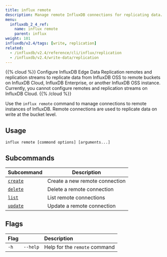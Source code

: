 ```yaml
---
title: influx remote
description: Manage remote InfluxDB connections for replicating data.
menu:
  influxdb_2_4_ref:
    name: influx remote
    parent: influx
weight: 101
influxdb/v2.4/tags: [write, replication]
related:
  - /influxdb/v2.4/reference/cli/influx/replication
  - /influxdb/v2.4/write-data/replication
---
```


{{% cloud %}}
Configure InfluxDB Edge Data Replication remotes and replication streams to replicate data from InfluxDB OSS to remote buckets on InfluxDB Cloud, InfluxDB Enterprise, or another InfluxDB OSS instance. Currently, you cannot configure remotes and replication streams on InfluxDB Cloud.
{{% /cloud %}}

Use the `influx remote` command to manage connections to remote instances of InfluxDB.
Remote connections are used to replicate data on write at the bucket level.

## Usage
```
influx remote [commond options] [arguments...]
```

## Subcommands

|  Subcommand                                                 |  Description                           |
|:--------------------------------------------------------------|--------------------------------------|
| [`create`](/influxdb/v2.4/reference/cli/influx/remote/create) | Create a new remote connection       |
| [`delete`](/influxdb/v2.4/reference/cli/influx/remote/delete) | Delete a remote connection |
| [`list`](/influxdb/v2.4/reference/cli/influx/remote/list)     | List remote connections          |
| [`update`](/influxdb/v2.4/reference/cli/influx/remote/update) | Update a remote connection |

## Flags
| Flag |          | Description                   |
|:-----|:---------|:------------------------------|
| `-h` | `--help` | Help for the `remote` command |
